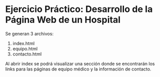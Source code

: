 # Ejercicio Práctico: Desarrollo de la Página Web de un Hospital

Se generan 3 archivos:
1. index.html
2. equipo.html
3. contacto.html

Al abrir index se podrá visualizar una sección donde se encontrarán los links para las páginas de equipo médico y la información de contacto.




